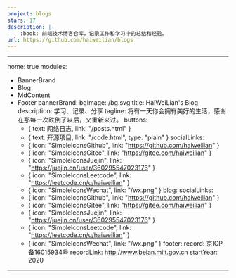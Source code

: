 ```yaml
---
project: blogs
stars: 17
description: |-
    :book: 前端技术博客仓库，记录工作和学习中的总结和经验。
url: https://github.com/haiweilian/blogs
---
```


---
home: true
modules:
  - BannerBrand
  - Blog
  - MdContent
  - Footer
bannerBrand:
  bgImage: /bg.svg
  title: HaiWeiLian's Blog
  description: 学习、记录、分享
  tagline: 将有一天你会拥有美好的生活，感谢在那每一次跌倒了以后，又重新来过。
  buttons:
    - { text: 网络日志, link: "/posts.html" }
    - { text: 开源项目, link: "/code.html", type: "plain" }
  socialLinks:
    - { icon: "SimpleIconsGithub", link: "https://github.com/haiweilian" }
    - { icon: "SimpleIconsGitee", link: "https://gitee.com/haiweilian" }
    - { icon: "SimpleIconsJuejin", link: "https://juejin.cn/user/360295547023176" }
    - { icon: "SimpleIconsLeetcode", link: "https://leetcode.cn/u/haiweilian" }
    - { icon: "SimpleIconsWechat", link: "/wx.png" }
blog:
  socialLinks:
    - { icon: "SimpleIconsGithub", link: "https://github.com/haiweilian" }
    - { icon: "SimpleIconsGitee", link: "https://gitee.com/haiweilian" }
    - { icon: "SimpleIconsJuejin", link: "https://juejin.cn/user/360295547023176" }
    - { icon: "SimpleIconsLeetcode", link: "https://leetcode.cn/u/haiweilian" }
    - { icon: "SimpleIconsWechat", link: "/wx.png" }
footer:
  record: 京ICP备16015934号
  recordLink: http://www.beian.miit.gov.cn
  startYear: 2020
---

